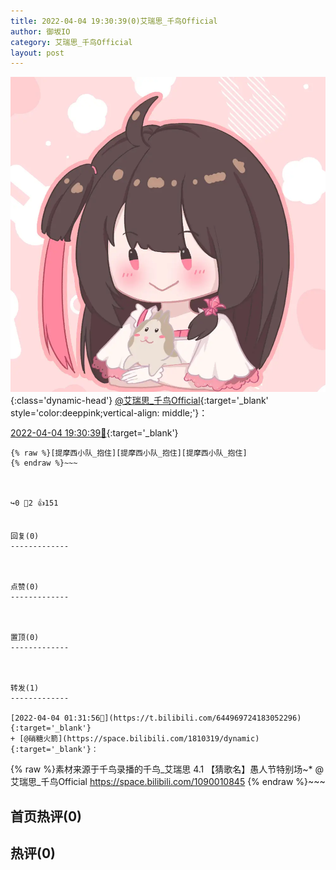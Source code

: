 ```yaml
---
title: 2022-04-04 19:30:39(0)艾瑞思_千鸟Official
author: 御坂IO
category: 艾瑞思_千鸟Official
layout: post
---
```


![img](/images/7e08840c56f251de28bdf766b647bd5fe9a5d50a.jpg){:class='dynamic-head'}
[@艾瑞思_千鸟Official](https://space.bilibili.com/1090010845/dynamic){:target='_blank' style='color:deeppink;vertical-align: middle;'}：

[2022-04-04 19:30:39🔗](https://t.bilibili.com/645247707351351318){:target='_blank'}

~~~
{% raw %}[提摩西小队_抱住][提摩西小队_抱住][提摩西小队_抱住]
{% endraw %}~~~



↪️0 💬2 👍151


回复(0)
-------------



点赞(0)
-------------



置顶(0)
-------------



转发(1)
-------------

[2022-04-04 01:31:56🔗](https://t.bilibili.com/644969724183052296){:target='_blank'}
+ [@硝糖火箭](https://space.bilibili.com/1810319/dynamic){:target='_blank'}：
~~~
{% raw %}素材来源于千鸟录播的千鸟_艾瑞思 4.1 【猜歌名】愚人节特别场~*
@艾瑞思_千鸟Official  https://space.bilibili.com/1090010845
{% endraw %}~~~






首页热评(0)
-------------



热评(0)
-------------



